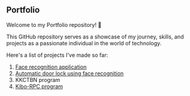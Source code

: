 ## Portfolio

Welcome to my Portfolio repository! 🚀

This GitHub repository serves as a showcase of my journey, skills, and projects as a passionate individual in the world of technology.

Here's a list of projects I've made so far:

1. [Face recognition application](https://github.com/yusufpraditya/portfolio/tree/main/face-recognition-app)
2. [Automatic door lock using face recognition](https://github.com/yusufpraditya/portfolio/tree/main/automatic-door-lock)
3. KKCTBN program
4. [Kibo-RPC program](test)
